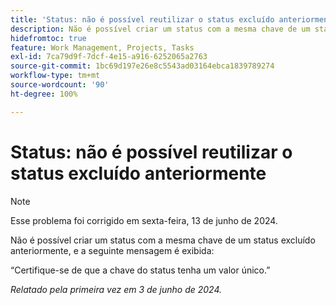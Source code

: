 ```yaml
---
title: 'Status: não é possível reutilizar o status excluído anteriormente'
description: Não é possível criar um status com a mesma chave de um status excluído anteriormente, e uma mensagem é exibida.
hidefromtoc: true
feature: Work Management, Projects, Tasks
exl-id: 7ca79d9f-7dcf-4e15-a916-6252065a2763
source-git-commit: 1bc69d197e26e8c5543ad03164ebca1839789274
workflow-type: tm+mt
source-wordcount: '90'
ht-degree: 100%

---
```


# Status: não é possível reutilizar o status excluído anteriormente

>[!NOTE]
>
>Esse problema foi corrigido em sexta-feira, 13 de junho de 2024.

Não é possível criar um status com a mesma chave de um status excluído anteriormente, e a seguinte mensagem é exibida:

“Certifique-se de que a chave do status tenha um valor único.”

_Relatado pela primeira vez em 3 de junho de 2024._
